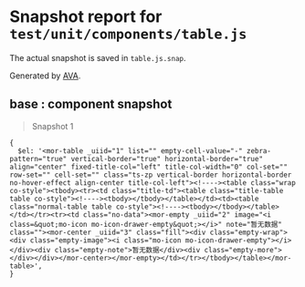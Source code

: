 # Snapshot report for `test/unit/components/table.js`

The actual snapshot is saved in `table.js.snap`.

Generated by [AVA](https://ava.li).

## base : component snapshot

> Snapshot 1

    {
      $el: '<mor-table _uiid="1" list="" empty-cell-value="-" zebra-pattern="true" vertical-border="true" horizontal-border="true" align="center" fixed-title-col="left" title-col-width="0" col-set="" row-set="" cell-set="" class="ts-zp vertical-border horizontal-border no-hover-effect align-center title-col-left"><!----><table class="wrap co-style"><tbody><tr><td class="title-td"><table class="title-table table co-style"><!----><tbody></tbody></table></td><td><table class="normal-table table co-style"><!----><tbody></tbody></table></td></tr><tr><td class="no-data"><mor-empty _uiid="2" image="<i class=&quot;mo-icon mo-icon-drawer-empty&quot;></i>" note="暂无数据" class=""><mor-center _uiid="3" class="fill"><div class="empty-wrap"><div class="empty-image"><i class="mo-icon mo-icon-drawer-empty"></i></div><div class="empty-note">暂无数据</div><div class="empty-more"></div></div></mor-center></mor-empty></td></tr></tbody></table></mor-table>',
    }
